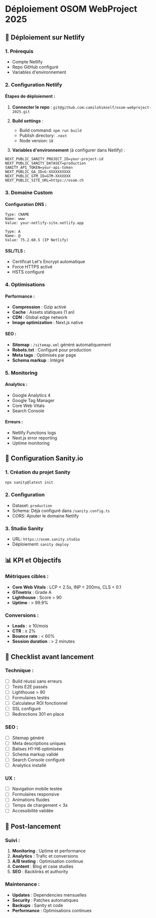 # Déploiement OSOM WebProject 2025

## 🚀 Déploiement sur Netlify

### 1. Prérequis
- Compte Netlify
- Repo GitHub configuré
- Variables d'environnement

### 2. Configuration Netlify

#### Étapes de déploiement :
1. **Connecter le repo** : `git@github.com:camilohimself/osom-webproject-2025.git`
2. **Build settings** :
   - Build command: `npm run build`
   - Publish directory: `.next`
   - Node version: `18`

3. **Variables d'environnement** (à configurer dans Netlify) :
```
NEXT_PUBLIC_SANITY_PROJECT_ID=your-project-id
NEXT_PUBLIC_SANITY_DATASET=production
SANITY_API_TOKEN=your-api-token
NEXT_PUBLIC_GA_ID=G-XXXXXXXXXX
NEXT_PUBLIC_GTM_ID=GTM-XXXXXXX
NEXT_PUBLIC_SITE_URL=https://osom.ch
```

### 3. Domaine Custom

#### Configuration DNS :
```
Type: CNAME
Name: www
Value: your-netlify-site.netlify.app

Type: A
Name: @
Value: 75.2.60.5 (IP Netlify)
```

#### SSL/TLS :
- Certificat Let's Encrypt automatique
- Force HTTPS activé
- HSTS configuré

### 4. Optimisations

#### Performance :
- **Compression** : Gzip activé
- **Cache** : Assets statiques (1 an)
- **CDN** : Global edge network
- **Image optimization** : Next.js native

#### SEO :
- **Sitemap** : `/sitemap.xml` généré automatiquement
- **Robots.txt** : Configuré pour production
- **Meta tags** : Optimisés par page
- **Schema markup** : Intégré

### 5. Monitoring

#### Analytics :
- Google Analytics 4
- Google Tag Manager
- Core Web Vitals
- Search Console

#### Erreurs :
- Netlify Functions logs
- Next.js error reporting
- Uptime monitoring

## 🔧 Configuration Sanity.io

### 1. Création du projet Sanity
```bash
npx sanity@latest init
```

### 2. Configuration
- Dataset: `production`
- Schema: Déjà configuré dans `/sanity.config.ts`
- CORS: Ajouter le domaine Netlify

### 3. Studio Sanity
- URL: `https://osom.sanity.studio`
- Déploiement: `sanity deploy`

## 📊 KPI et Objectifs

### Métriques cibles :
- **Core Web Vitals** : LCP < 2.5s, INP < 200ms, CLS < 0.1
- **GTmetrix** : Grade A
- **Lighthouse** : Score > 90
- **Uptime** : > 99.9%

### Conversions :
- **Leads** : ≥ 10/mois
- **CTR** : ≥ 2%
- **Bounce rate** : < 60%
- **Session duration** : > 2 minutes

## 🚦 Checklist avant lancement

### Technique :
- [ ] Build réussi sans erreurs
- [ ] Tests E2E passés
- [ ] Lighthouse > 90
- [ ] Formulaires testés
- [ ] Calculateur ROI fonctionnel
- [ ] SSL configuré
- [ ] Redirections 301 en place

### SEO :
- [ ] Sitemap généré
- [ ] Meta descriptions uniques
- [ ] Balises H1-H6 optimisées
- [ ] Schema markup validé
- [ ] Search Console configuré
- [ ] Analytics installé

### UX :
- [ ] Navigation mobile testée
- [ ] Formulaires responsive
- [ ] Animations fluides
- [ ] Temps de chargement < 3s
- [ ] Accessibilité validée

## 🎯 Post-lancement

### Suivi :
1. **Monitoring** : Uptime et performance
2. **Analytics** : Trafic et conversions
3. **A/B testing** : Optimisation continue
4. **Content** : Blog et case studies
5. **SEO** : Backlinks et authority

### Maintenance :
- **Updates** : Dependencies mensuelles
- **Security** : Patches automatiques
- **Backups** : Sanity et code
- **Performance** : Optimisations continues